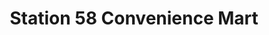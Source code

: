 ---
title: "Station 58 Convenience Mart"
url: /pleasant-hill/station-58-convenience-mart/
shop: convenience
---